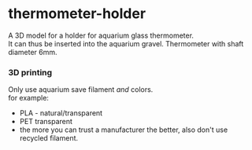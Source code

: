 thermometer-holder
==================

A 3D model for a holder for aquarium glass thermometer.  
It can thus be inserted into the aquarium gravel.
Thermometer with shaft diameter 6mm.


### 3D printing

Only use aquarium save filament _and_ colors.  
for example:
- PLA - natural/transparent
- PET transparent
- the more you can trust a manufacturer the better, also don't use recycled filament.
